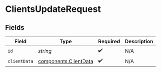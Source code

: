# ClientsUpdateRequest


## Fields

| Field                                                          | Type                                                           | Required                                                       | Description                                                    |
| -------------------------------------------------------------- | -------------------------------------------------------------- | -------------------------------------------------------------- | -------------------------------------------------------------- |
| `id`                                                           | *string*                                                       | :heavy_check_mark:                                             | N/A                                                            |
| `clientData`                                                   | [components.ClientData](../../models/components/clientdata.md) | :heavy_check_mark:                                             | N/A                                                            |
